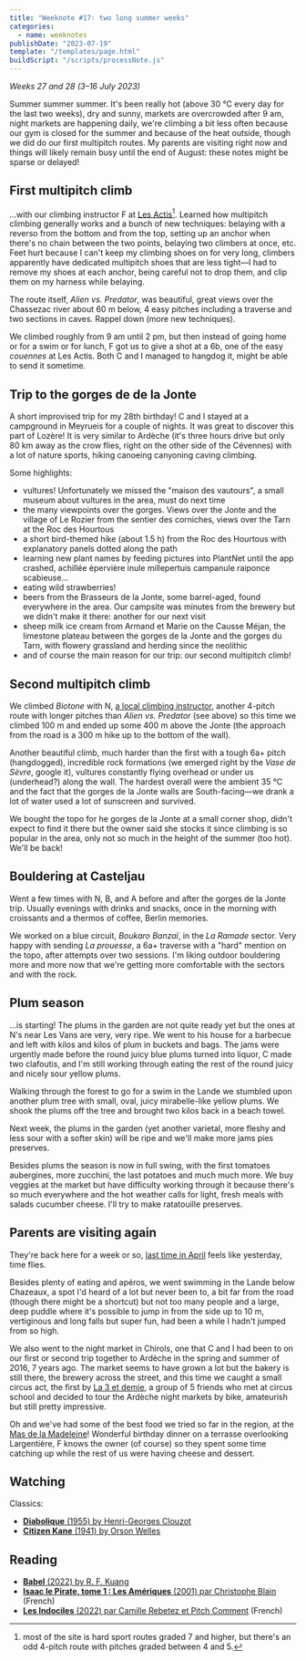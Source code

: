 ```yaml
---
title: "Weeknote #17: two long summer weeks"
categories:
  - name: weeknotes
publishDate: "2023-07-19"
template: "/templates/page.html"
buildScript: "/scripts/processNote.js"
---
```


_Weeks 27 and 28 (3–16 July 2023)_

Summer summer summer. It's been really hot (above 30 °C every day for the last two weeks), dry and sunny, markets are overcrowded after 9 am, night markets are happening daily, we're climbing a bit less often because our gym is closed for the summer and because of the heat outside, though we did do our first multipitch routes. My parents are visiting right now and things will likely remain busy until the end of August: these notes might be sparse or delayed!

## First multipitch climb

...with our climbing instructor F at [Les Actis](https://www.ffme.fr/sne-fiche/643/)[^1]. Learned how multipitch climbing generally works and a bunch of new techniques: belaying with a reverso from the bottom and from the top, setting up an anchor when there's no chain between the two points, belaying two climbers at once, etc. Feet hurt because I can't keep my climbing shoes on for very long, climbers apparently have dedicated multipitch shoes that are less tight—I had to remove my shoes at each anchor, being careful not to drop them, and clip them on my harness while belaying.

The route itself, _Alien vs. Predator_, was beautiful, great views over the Chassezac river about 60 m below, 4 easy pitches including a traverse and two sections in caves. Rappel down (more new techniques).

We climbed roughly from 9 am until 2 pm, but then instead of going home or for a swim or for lunch, F got us to give a shot at a 6b, one of the easy _couennes_ at Les Actis. Both C and I managed to hangdog it, might be able to send it sometime.

## Trip to the gorges de de la Jonte

A short improvised trip for my 28th birthday! C and I stayed at a campground in Meyrueis for a couple of nights. It was great to discover this part of Lozère! It is very similar to Ardèche (it's three hours drive but only 80 km away as the crow flies, right on the other side of the Cévennes) with a lot of nature sports, hiking canoeing canyoning caving climbing.

Some highlights:

- vultures! Unfortunately we missed the "maison des vautours", a small museum about vultures in the area, must do next time
- the many viewpoints over the gorges. Views over the Jonte and the village of Le Rozier from the sentier des corniches, views over the Tarn at the Roc des Hourtous
- a short bird-themed hike (about 1.5 h) from the Roc des Hourtous with explanatory panels dotted along the path
- learning new plant names by feeding pictures into PlantNet until the app crashed, achillée épervière inule millepertuis campanule raiponce scabieuse...
- eating wild strawberries!
- beers from the Brasseurs de la Jonte, some barrel-aged, found everywhere in the area. Our campsite was minutes from the brewery but we didn't make it there: another for our next visit
- sheep milk ice cream from Armand et Marie on the Causse Méjan, the limestone plateau between the gorges de la Jonte and the gorges du Tarn, with flowery grassland and herding since the neolithic
- and of course the main reason for our trip: our second multipitch climb!

## Second multipitch climb

We climbed _Biotone_ with N, [a local climbing instructor](https://lozere-escalade.com/), another 4-pitch route with longer pitches than _Alien vs. Predator_ (see above) so this time we climbed 100 m and ended up some 400 m above the Jonte (the approach from the road is a 300 m hike up to the bottom of the wall).

Another beautiful climb, much harder than the first with a tough 6a+ pitch (hangdogged), incredible rock formations (we emerged right by the _Vase de Sèvre_, google it), vultures constantly flying overhead or under us (underhead?) along the wall. The hardest overall were the ambient 35 °C and the fact that the gorges de la Jonte walls are South-facing—we drank a lot of water used a lot of sunscreen and survived.

We bought the topo for he gorges de la Jonte at a small corner shop, didn't expect to find it there but the owner said she stocks it since climbing is so popular in the area, only not so much in the height of the summer (too hot). We'll be back!

## Bouldering at Casteljau

Went a few times with N, B, and A before and after the gorges de la Jonte trip. Usually evenings with drinks and snacks, once in the morning with croissants and a thermos of coffee, Berlin memories.

We worked on a blue circuit, _Boukaro Banzaï_, in the _La Ramade_ sector. Very happy with sending _La prouesse_, a 6a+ traverse with a "hard" mention on the topo, after attempts over two sessions. I'm liking outdoor bouldering more and more now that we're getting more comfortable with the sectors and with the rock.

## Plum season

...is starting! The plums in the garden are not quite ready yet but the ones at N's near Les Vans are very, very ripe. We went to his house for a barbecue and left with kilos and kilos of plum in buckets and bags. The jams were urgently made before the round juicy blue plums turned into liquor, C made two clafoutis, and I'm still working through eating the rest of the round juicy and nicely sour yellow plums.

Walking through the forest to go for a swim in the Lande we stumbled upon another plum tree with small, oval, juicy mirabelle-like yellow plums. We shook the plums off the tree and brought two kilos back in a beach towel.

Next week, the plums in the garden (yet another varietal, more fleshy and less sour with a softer skin) will be ripe and we'll make more jams pies preserves.

Besides plums the season is now in full swing, with the first tomatoes aubergines, more zucchini, the last potatoes and much much more. We buy veggies at the market but have difficulty working through it because there's so much everywhere and the hot weather calls for light, fresh meals with salads cucumber cheese. I'll try to make ratatouille preserves.

## Parents are visiting again

They're back here for a week or so, [last time in April](/notes/weeknote-6-this-is-quick-and-late-because-my-parents-are-visiting-and-there-s-no-time/) feels like yesterday, time flies.

Besides plenty of eating and apéros, we went swimming in the Lande below Chazeaux, a spot I'd heard of a lot but never been to, a bit far from the road (though there might be a shortcut) but not too many people and a large, deep puddle where it's possible to jump in from the side up to 10 m, vertiginous and long falls but super fun, had been a while I hadn't jumped from so high.

We also went to the night market in Chirols, one that C and I had been to on our first or second trip together to Ardèche in the spring and summer of 2016, 7 years ago. The market seems to have grown a lot but the bakery is still there, the brewery across the street, and this time we caught a small circus act, the first by [La 3 et demie](https://www.youtube.com/watch?v=ttA7HekQKdU), a group of 5 friends who met at circus school and decided to tour the Ardèche night markets by bike, amateurish but still pretty impressive.

Oh and we've had some of the best food we tried so far in the region, at the [Mas de la Madeleine](https://www.masdelamadeleine.com/)! Wonderful birthday dinner on a terrasse overlooking Largentière, F knows the owner (of course) so they spent some time catching up while the rest of us were having cheese and dessert.

## Watching

Classics:

- [**Diabolique** (1955) by Henri-Georges Clouzot](/notes/diabolique-by-henri-georges-clouzot/)
- [**Citizen Kane** (1941) by Orson Welles](/notes/citizen-kane-by-orson-welles/)

## Reading

- [**Babel** (2022) by R. F. Kuang](/notes/babel-by-r-f-kuang/)
- [**Isaac le Pirate, tome 1 : Les Amériques** (2001) par Christophe Blain](/notes/isaac-le-pirate-tome-1-les-ameriques-par-christophe-blain/) (French)
- [**Les Indociles** (2022) par Camille Rebetez et Pitch Comment](/notes/les-indociles-par-camille-rebetez-et-pitch-comment/) (French)

[^1]: most of the site is hard sport routes graded 7 and higher, but there's an odd 4-pitch route with pitches graded between 4 and 5.
